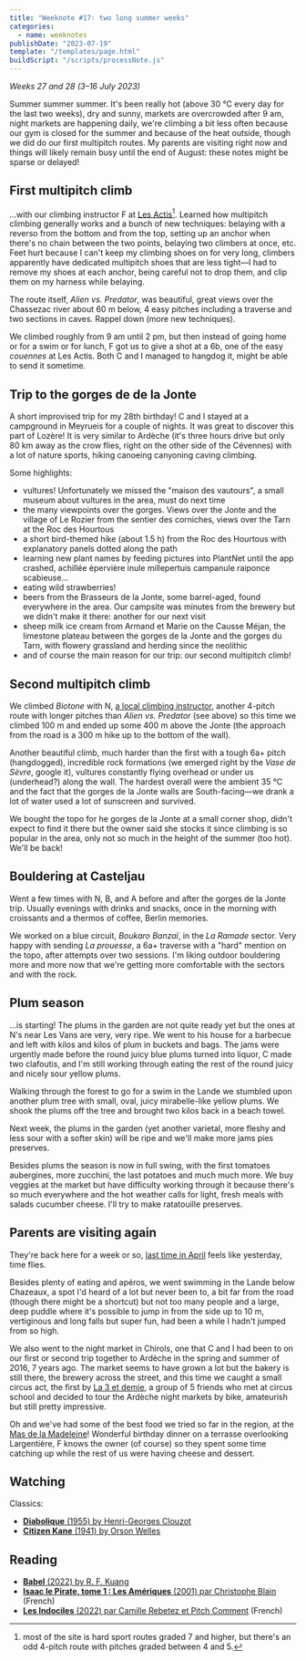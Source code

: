 ```yaml
---
title: "Weeknote #17: two long summer weeks"
categories:
  - name: weeknotes
publishDate: "2023-07-19"
template: "/templates/page.html"
buildScript: "/scripts/processNote.js"
---
```


_Weeks 27 and 28 (3–16 July 2023)_

Summer summer summer. It's been really hot (above 30 °C every day for the last two weeks), dry and sunny, markets are overcrowded after 9 am, night markets are happening daily, we're climbing a bit less often because our gym is closed for the summer and because of the heat outside, though we did do our first multipitch routes. My parents are visiting right now and things will likely remain busy until the end of August: these notes might be sparse or delayed!

## First multipitch climb

...with our climbing instructor F at [Les Actis](https://www.ffme.fr/sne-fiche/643/)[^1]. Learned how multipitch climbing generally works and a bunch of new techniques: belaying with a reverso from the bottom and from the top, setting up an anchor when there's no chain between the two points, belaying two climbers at once, etc. Feet hurt because I can't keep my climbing shoes on for very long, climbers apparently have dedicated multipitch shoes that are less tight—I had to remove my shoes at each anchor, being careful not to drop them, and clip them on my harness while belaying.

The route itself, _Alien vs. Predator_, was beautiful, great views over the Chassezac river about 60 m below, 4 easy pitches including a traverse and two sections in caves. Rappel down (more new techniques).

We climbed roughly from 9 am until 2 pm, but then instead of going home or for a swim or for lunch, F got us to give a shot at a 6b, one of the easy _couennes_ at Les Actis. Both C and I managed to hangdog it, might be able to send it sometime.

## Trip to the gorges de de la Jonte

A short improvised trip for my 28th birthday! C and I stayed at a campground in Meyrueis for a couple of nights. It was great to discover this part of Lozère! It is very similar to Ardèche (it's three hours drive but only 80 km away as the crow flies, right on the other side of the Cévennes) with a lot of nature sports, hiking canoeing canyoning caving climbing.

Some highlights:

- vultures! Unfortunately we missed the "maison des vautours", a small museum about vultures in the area, must do next time
- the many viewpoints over the gorges. Views over the Jonte and the village of Le Rozier from the sentier des corniches, views over the Tarn at the Roc des Hourtous
- a short bird-themed hike (about 1.5 h) from the Roc des Hourtous with explanatory panels dotted along the path
- learning new plant names by feeding pictures into PlantNet until the app crashed, achillée épervière inule millepertuis campanule raiponce scabieuse...
- eating wild strawberries!
- beers from the Brasseurs de la Jonte, some barrel-aged, found everywhere in the area. Our campsite was minutes from the brewery but we didn't make it there: another for our next visit
- sheep milk ice cream from Armand et Marie on the Causse Méjan, the limestone plateau between the gorges de la Jonte and the gorges du Tarn, with flowery grassland and herding since the neolithic
- and of course the main reason for our trip: our second multipitch climb!

## Second multipitch climb

We climbed _Biotone_ with N, [a local climbing instructor](https://lozere-escalade.com/), another 4-pitch route with longer pitches than _Alien vs. Predator_ (see above) so this time we climbed 100 m and ended up some 400 m above the Jonte (the approach from the road is a 300 m hike up to the bottom of the wall).

Another beautiful climb, much harder than the first with a tough 6a+ pitch (hangdogged), incredible rock formations (we emerged right by the _Vase de Sèvre_, google it), vultures constantly flying overhead or under us (underhead?) along the wall. The hardest overall were the ambient 35 °C and the fact that the gorges de la Jonte walls are South-facing—we drank a lot of water used a lot of sunscreen and survived.

We bought the topo for he gorges de la Jonte at a small corner shop, didn't expect to find it there but the owner said she stocks it since climbing is so popular in the area, only not so much in the height of the summer (too hot). We'll be back!

## Bouldering at Casteljau

Went a few times with N, B, and A before and after the gorges de la Jonte trip. Usually evenings with drinks and snacks, once in the morning with croissants and a thermos of coffee, Berlin memories.

We worked on a blue circuit, _Boukaro Banzaï_, in the _La Ramade_ sector. Very happy with sending _La prouesse_, a 6a+ traverse with a "hard" mention on the topo, after attempts over two sessions. I'm liking outdoor bouldering more and more now that we're getting more comfortable with the sectors and with the rock.

## Plum season

...is starting! The plums in the garden are not quite ready yet but the ones at N's near Les Vans are very, very ripe. We went to his house for a barbecue and left with kilos and kilos of plum in buckets and bags. The jams were urgently made before the round juicy blue plums turned into liquor, C made two clafoutis, and I'm still working through eating the rest of the round juicy and nicely sour yellow plums.

Walking through the forest to go for a swim in the Lande we stumbled upon another plum tree with small, oval, juicy mirabelle-like yellow plums. We shook the plums off the tree and brought two kilos back in a beach towel.

Next week, the plums in the garden (yet another varietal, more fleshy and less sour with a softer skin) will be ripe and we'll make more jams pies preserves.

Besides plums the season is now in full swing, with the first tomatoes aubergines, more zucchini, the last potatoes and much much more. We buy veggies at the market but have difficulty working through it because there's so much everywhere and the hot weather calls for light, fresh meals with salads cucumber cheese. I'll try to make ratatouille preserves.

## Parents are visiting again

They're back here for a week or so, [last time in April](/notes/weeknote-6-this-is-quick-and-late-because-my-parents-are-visiting-and-there-s-no-time/) feels like yesterday, time flies.

Besides plenty of eating and apéros, we went swimming in the Lande below Chazeaux, a spot I'd heard of a lot but never been to, a bit far from the road (though there might be a shortcut) but not too many people and a large, deep puddle where it's possible to jump in from the side up to 10 m, vertiginous and long falls but super fun, had been a while I hadn't jumped from so high.

We also went to the night market in Chirols, one that C and I had been to on our first or second trip together to Ardèche in the spring and summer of 2016, 7 years ago. The market seems to have grown a lot but the bakery is still there, the brewery across the street, and this time we caught a small circus act, the first by [La 3 et demie](https://www.youtube.com/watch?v=ttA7HekQKdU), a group of 5 friends who met at circus school and decided to tour the Ardèche night markets by bike, amateurish but still pretty impressive.

Oh and we've had some of the best food we tried so far in the region, at the [Mas de la Madeleine](https://www.masdelamadeleine.com/)! Wonderful birthday dinner on a terrasse overlooking Largentière, F knows the owner (of course) so they spent some time catching up while the rest of us were having cheese and dessert.

## Watching

Classics:

- [**Diabolique** (1955) by Henri-Georges Clouzot](/notes/diabolique-by-henri-georges-clouzot/)
- [**Citizen Kane** (1941) by Orson Welles](/notes/citizen-kane-by-orson-welles/)

## Reading

- [**Babel** (2022) by R. F. Kuang](/notes/babel-by-r-f-kuang/)
- [**Isaac le Pirate, tome 1 : Les Amériques** (2001) par Christophe Blain](/notes/isaac-le-pirate-tome-1-les-ameriques-par-christophe-blain/) (French)
- [**Les Indociles** (2022) par Camille Rebetez et Pitch Comment](/notes/les-indociles-par-camille-rebetez-et-pitch-comment/) (French)

[^1]: most of the site is hard sport routes graded 7 and higher, but there's an odd 4-pitch route with pitches graded between 4 and 5.
